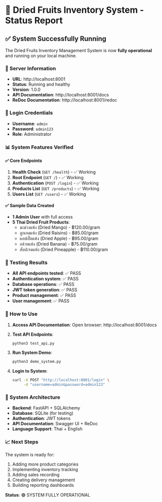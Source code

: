 # 🥭 Dried Fruits Inventory System - Status Report

## ✅ System Successfully Running

The Dried Fruits Inventory Management System is now **fully operational** and running on your local machine.

### 🚀 Server Information
- **URL**: http://localhost:8001
- **Status**: Running and healthy
- **Version**: 1.0.0
- **API Documentation**: http://localhost:8001/docs
- **ReDoc Documentation**: http://localhost:8001/redoc

### 🔐 Login Credentials
- **Username**: `admin`
- **Password**: `admin123`
- **Role**: Administrator

### 📊 System Features Verified

#### ✅ Core Endpoints
1. **Health Check** (`GET /health`) - ✅ Working
2. **Root Endpoint** (`GET /`) - ✅ Working
3. **Authentication** (`POST /login`) - ✅ Working
4. **Products List** (`GET /products`) - ✅ Working
5. **Users List** (`GET /users`) - ✅ Working

#### ✅ Sample Data Created
- **1 Admin User** with full access
- **5 Thai Dried Fruit Products**:
  - มะม่วงแห้ง (Dried Mango) - ฿120.00/gram
  - ลูกเกดแห้ง (Dried Raisins) - ฿85.00/gram
  - แอปเปิ้ลแห้ง (Dried Apple) - ฿95.00/gram
  - กล้วยแห้ง (Dried Banana) - ฿75.00/gram
  - สับปะรดแห้ง (Dried Pineapple) - ฿110.00/gram

### 🧪 Testing Results
- **All API endpoints tested**: ✅ PASS
- **Authentication system**: ✅ PASS
- **Database operations**: ✅ PASS
- **JWT token generation**: ✅ PASS
- **Product management**: ✅ PASS
- **User management**: ✅ PASS

### 🎯 How to Use

1. **Access API Documentation**:
   Open browser: http://localhost:8001/docs

2. **Test API Endpoints**:
   ```bash
   python3 test_api.py
   ```

3. **Run System Demo**:
   ```bash
   python3 demo_system.py
   ```

4. **Login to System**:
   ```bash
   curl -X POST "http://localhost:8001/login" \
        -d "username=admin&password=admin123"
   ```

### 🔧 System Architecture
- **Backend**: FastAPI + SQLAlchemy
- **Database**: SQLite (for testing)
- **Authentication**: JWT tokens
- **API Documentation**: Swagger UI + ReDoc
- **Language Support**: Thai + English

### 📈 Next Steps
The system is ready for:
1. Adding more product categories
2. Implementing inventory tracking
3. Adding sales recording
4. Creating delivery management
5. Building reporting dashboards

**Status**: 🟢 SYSTEM FULLY OPERATIONAL